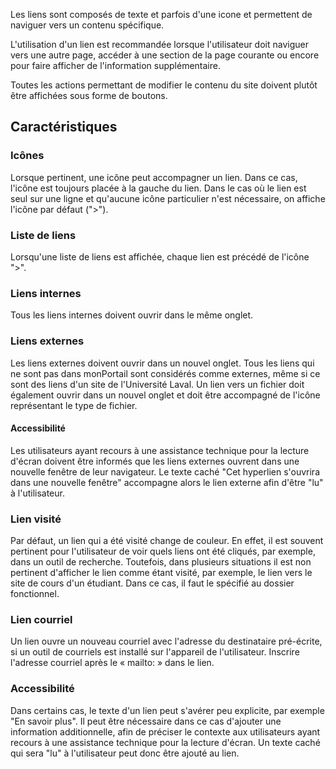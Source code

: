 Les liens sont composés de texte et parfois d'une icone et permettent de naviguer vers un contenu spécifique.

L'utilisation d'un lien est recommandée lorsque l'utilisateur doit naviguer vers une autre page, accéder à une section de la page courante ou encore pour faire afficher de l'information supplémentaire.

Toutes les actions permettant de modifier le contenu du site doivent plutôt être affichées sous forme de boutons.

## Caractéristiques
### Icônes
Lorsque pertinent, une icône peut accompagner un lien. Dans ce cas, l'icône est toujours placée à la gauche du lien. Dans le cas où le lien est seul sur une ligne et qu'aucune icône particulier n'est nécessaire, on affiche l'icône par défaut (">").

### Liste de liens
Lorsqu'une liste de liens est affichée, chaque lien est précédé de l'icône ">".

### Liens internes
Tous les liens internes doivent ouvrir dans le même onglet.

### Liens externes
Les liens externes doivent ouvrir dans un nouvel onglet. Tous les liens qui ne sont pas dans monPortail sont considérés comme externes, même si ce sont des liens d'un site de l'Université Laval. Un lien vers un fichier doit également ouvrir dans un nouvel onglet et doit être accompagné de l'icône représentant le type de fichier.

#### Accessibilité
Les utilisateurs ayant recours à une assistance technique pour la lecture d'écran doivent être informés que les liens externes ouvrent dans une nouvelle fenêtre de leur navigateur. Le texte caché "Cet hyperlien s'ouvrira dans une nouvelle fenêtre" accompagne alors le lien externe afin d'être "lu" à l'utilisateur.

### Lien visité
Par défaut, un lien qui a été visité change de couleur. En effet, il est souvent pertinent pour l'utilisateur de voir quels liens ont été cliqués, par exemple, dans un outil de recherche. Toutefois, dans plusieurs situations il est non pertinent d'afficher le lien comme étant visité, par exemple, le lien vers le site de cours d'un étudiant. Dans ce cas, il faut le spécifié au dossier fonctionnel.

### Lien courriel
Un lien ouvre un nouveau courriel avec l'adresse du destinataire pré-écrite, si un outil de courriels est installé sur l'appareil de l'utilisateur. Inscrire l'adresse courriel après le « mailto: » dans le lien.

### Accessibilité
Dans certains cas, le texte d'un lien peut s'avérer peu explicite, par exemple "En savoir plus". Il peut être nécessaire dans ce cas d'ajouter une information additionnelle, afin de préciser le contexte aux utilisateurs ayant recours à une assistance technique pour la lecture d'écran. Un texte caché qui sera "lu" à l'utilisateur peut donc être ajouté au lien.